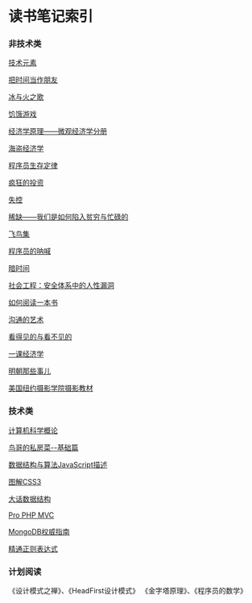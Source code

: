 读书笔记索引
====================

### 非技术类
[技术元素](rn000.md)

[把时间当作朋友](rn001.md)

[冰与火之歌](rn003.md)

[饥饿游戏](rn005.md)

[经济学原理——微观经济学分册](rn006.md)

[海盗经济学](rn007.md)

[程序员生存定律](rn008.md)

[疯狂的投资](rn009.md)

[失控](rn012.md)

[稀缺——我们是如何陷入贫穷与忙碌的](rn013.md)

[飞鸟集](rn014.md)

[程序员的呐喊](rn015.md)

[暗时间](rn016.md)

[社会工程：安全体系中的人性漏洞](rn017.md)

[如何阅读一本书](rn018.md)

[沟通的艺术](rn021.md)

[看得见的与看不见的](rn024.md)

[一课经济学](rn025.md)

[明朝那些事儿](rn026.md)

[美国纽约摄影学院摄影教材](rn028.md)

### 技术类
[计算机科学概论](rn002.md)

[鸟哥的私房菜--基础篇](rn004.md)

[数据结构与算法JavaScript描述](rn010.md)

[图解CSS3](rn011.md)

[大话数据结构](rn019.md)

[Pro PHP MVC](rn022.md)

[MongoDB权威指南](rn023.md)

[精通正则表达式](rn027.md)

### 计划阅读

《设计模式之禅》、《HeadFirst设计模式》
《金字塔原理》、《程序员的数学》
